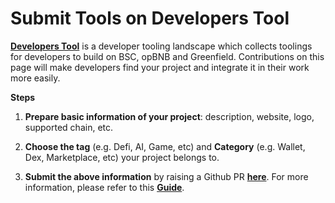 # Submit Tools on Developers Tool

[**Developers Tool**](https://www.bnbchain.org/en/dev-tools) is a developer tooling landscape which collects toolings for developers to build on BSC, opBNB and Greenfield. Contributions on this page will make developers find your project and integrate it in their work more easily.

**Steps**

1. **Prepare basic information of your project**: description, website, logo, supported chain, etc.

2. **Choose the tag** (e.g. Defi, AI, Game, etc) and **Category** (e.g. Wallet, Dex, Marketplace, etc) your project belongs to.

3. **Submit the above information** by raising a Github PR [**here**](https://github.com/bnb-chain/developer-tools-list). For more information, please refer to this [**Guide**](https://github.com/bnb-chain/developer-tools-list?tab=readme-ov-file#contributing).
